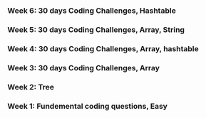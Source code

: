 ### Week 6: 30 days Coding Challenges, Hashtable
### Week 5: 30 days Coding Challenges, Array, String
### Week 4: 30 days Coding Challenges, Array, hashtable
### Week 3: 30 days Coding Challenges, Array
### Week 2: Tree
### Week 1: Fundemental coding questions, Easy
